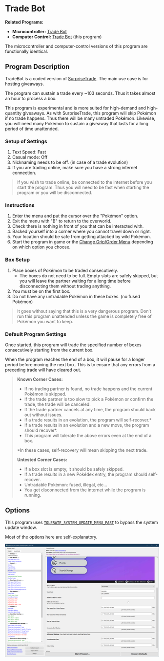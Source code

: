 # Trade Bot

**Related Programs:**
- **Microcontroller:** [Trade Bot](https://github.com/PokemonAutomation/Microcontroller/blob/master/Wiki/Programs/PokemonSwSh/TradeBot.md)
- **Computer Control:** [Trade Bot](https://github.com/PokemonAutomation/ComputerControl/blob/master/Wiki/Programs/PokemonSwSh/TradeBot.md) (this program)

The microcontroller and computer-control versions of this program are functionally identical.

## Program Description

TradeBot is a coded version of [SurpriseTrade](SurpriseTrade.md). The main use case is for hosting giveaways.

The program can sustain a trade every ~103 seconds. Thus it takes almost an hour to process a box. 

This program is experimental and is more suited for high-demand and high-quantity giveaways. As with SurpriseTrade, this program will skip Pokémon if no trade happens. Thus there will be many untraded Pokémon. Likewise, you will need many Pokémon to sustain a giveaway that lasts for a long period of time unattended.

### Setup of Settings

1. Text Speed: Fast
2. Casual mode: Off
3. Nicknaming needs to be off. (in case of a trade evolution)
4. If you are trading online, make sure you have a strong internet connection.

> If you wish to trade online, be connected to the internet before you start the program. Thus you will need to be fast when starting the program or you will be disconnected.

### Instructions

1. Enter the menu and put the cursor over the "Pokémon" option.
2. Exit the menu with "B" to return to the overworld.
3. Check there is nothing in front of you that can be interacted with.
4. Backed yourself into a corner where you cannot travel down or right.
5. Your location should be safe from getting attacked by wild Pokémon.
6. Start the program in game or the [Change Grip/Order Menu](/Wiki/Programs/NintendoSwitch/ChangeGripOrderMenu.md) depending on which option you choose.

### Box Setup

1. Place boxes of Pokémon to be traded consecutively.
   - The boxes do not need to be full. Empty slots are safely skipped, but you will leave the partner waiting for a long time before disconnecting them without trading anything.
2. You must be on the first box.
3. Do not have any untradable Pokémon in these boxes. (no fused Pokémon)

> It goes without saying that this is a very dangerous program. Don’t run this program unattended unless the game is completely free of Pokémon you want to keep.

### Default Program Settings

Once started, this program will trade the specified number of boxes consecutively starting from the current box.

When the program reaches the end of a box, it will pause for a longer period before moving the next box. This is to ensure that any errors from a preceding trade will have cleared out.


   > **Known Corner Cases:**
   > - If no trading partner is found, no trade happens and the current Pokémon is skipped.
   > - If the trade partner is too slow to pick a Pokémon or confirm the trade, the trade will be canceled.
   > - If the trade partner cancels at any time, the program should back out without issues.
   > - If a trade results in an evolution, the program will self-recover.*
   > - If a trade results in an evolution and a new move, the program should recover*.
   > - This program will tolerate the above errors even at the end of a box.
   > 
   > *In these cases, self-recovery will mean skipping the next trade.
   > 
   > **Untested Corner Cases:**
   > - If a box slot is empty, it should be safely skipped.
   > - If a trade results in a new Pokédex entry, the program should self-recover.
   > - Untradable Pokémon: fused, illegal, etc...
   > - You get disconnected from the internet while the program is running.


## Options

This program uses [`TOLERATE_SYSTEM_UPDATE_MENU_FAST`](/Wiki/Programs/NintendoSwitch/FrameworkSettings.md#tolerate-system-update-menu-fast) to bypass the system update window.

Most of the options here are self-explanatory.

<img src="images/TradeBot-Settings.png">
